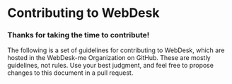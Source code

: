 # Contributing to WebDesk
### Thanks for taking the time to contribute!
The following is a set of guidelines for contributing to WebDesk, which are hosted in the WebDesk-me Organization on GitHub. These are mostly guidelines, not rules. Use your best judgment, and feel free to propose changes to this document in a pull request.

